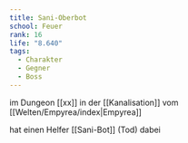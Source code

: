 ```yaml
---
title: Sani-Oberbot
school: Feuer
rank: 16
life: "8.640"
tags:
  - Charakter
  - Gegner
  - Boss
---
```


im Dungeon [[xx]] in der [[Kanalisation]] vom [[Welten/Empyrea/index|Empyrea]]

hat einen Helfer [[Sani-Bot]] (Tod) dabei